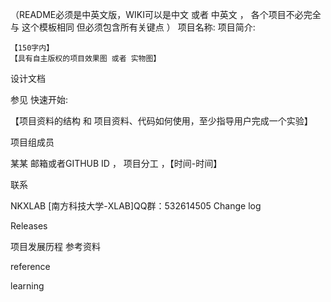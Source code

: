 （README必须是中英文版，WIKI可以是中文 或者 中英文 ， 各个项目不必完全与 这个模板相同 但必须包含所有关键点 ）
项目名称:
项目简介:

    【150字内】
    【具有自主版权的项目效果图 或者 实物图】

设计文档

参见
快速开始:

 【项目资料的结构 和 项目资料、代码如何使用，至少指导用户完成一个实验】

项目组成员

  某某  邮箱或者GITHUB ID   ， 项目分工 ，【时间-时间】

联系

NKXLAB [南方科技大学-XLAB]QQ群：532614505
Change log

Releases

项目发展历程
参考资料

reference

learning

